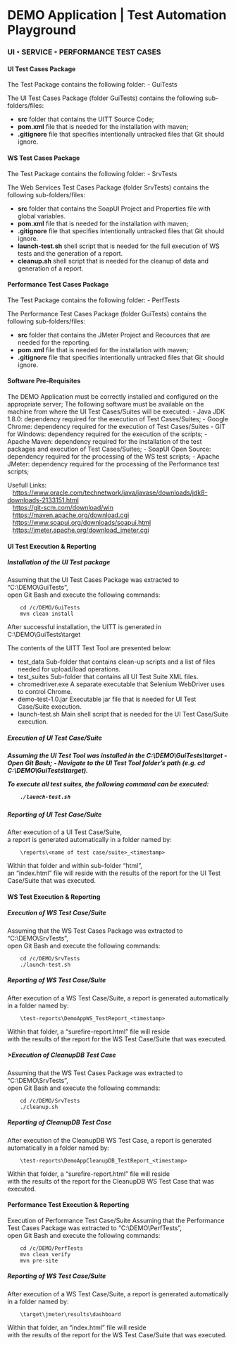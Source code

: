 <h1>DEMO Application | Test Automation Playground</h1>

<h3>UI ◦ SERVICE ◦ PERFORMANCE TEST CASES</h3>

<h4>UI Test Cases Package</h4>
The Test Package contains the following folder:
- GuiTests

The UI Test Cases Package (folder GuiTests) contains the following sub-folders/files: 
- <b>src</b> folder that contains the UITT Source Code;
- <b>pom.xml</b> file that is needed for the installation with maven;
- <b>.gitignore</b> file that specifies intentionally untracked files that Git should ignore.

<h4>WS Test Cases Package</h4>
The Test Package contains the following folder:
- SrvTests

The Web Services Test Cases Package (folder SrvTests) contains the following sub-folders/files: 
- <b>src</b> folder that contains the SoapUI Project and Properties file with global variables.
- <b>pom.xml</b> file that is needed for the installation with maven;
- <b>.gitignore</b> file that specifies intentionally untracked files that Git should ignore.
- <b>launch-test.sh</b> shell script that is needed for the full execution of WS tests and the generation of a report.
- <b>cleanup.sh</b> shell script that is needed for the cleanup of data and generation of a report.

<h4>Performance Test Cases Package</h4>
The Test Package contains the following folder:
- PerfTests

The Performance Test Cases Package (folder GuiTests) contains the following sub-folders/files: 
- <b>src</b> folder that contains the JMeter Project and Recources that are needed for the reporting.
- <b>pom.xml</b> file that is needed for the installation with maven;
- <b>.gitignore</b> file that specifies intentionally untracked files that Git should ignore.


<h4>Software Pre-Requisites</h4>
The DEMO Application must be correctly installed and configured on the appropriate server;
The following software must be available on the machine from where the UI Test Cases/Suites will be executed:
- Java JDK 1.8.0: dependency required for the execution of Test Cases/Suites;
- Google Chrome: dependency required for the execution of Test Cases/Suites
- GIT for Windows: dependency required for the execution of the scripts;
- Apache Maven: dependency required for the installation of the test packages and execution of Test Cases/Suites;
- SoapUI Open Source: dependency required for the processing of the WS test scripts;
- Apache JMeter: dependency required for the processing of the Performance test scripts;

Usefull Links:<br>
&nbsp;&nbsp;&nbsp;https://www.oracle.com/technetwork/java/javase/downloads/jdk8-downloads-2133151.html<br>
&nbsp;&nbsp;&nbsp;https://git-scm.com/download/win<br>
&nbsp;&nbsp;&nbsp;https://maven.apache.org/download.cgi<br>
&nbsp;&nbsp;&nbsp;https://www.soapui.org/downloads/soapui.html<br>
&nbsp;&nbsp;&nbsp;https://jmeter.apache.org/download_jmeter.cgi

<h4>UI Test Execution & Reporting</h4>
<h5>Installation of the UI Test package</h5>
Assuming that the UI Test Cases Package was extracted to “C:\DEMO\GuiTests”,<br>
open Git Bash and execute the following commands: 
        
        cd /c/DEMO/GuiTests
        mvn clean install

After successful installation, the UITT is generated in C:\DEMO\GuiTests\target

The contents of the UITT Test Tool are presented below:
- test_data	Sub-folder that contains clean-up scripts and a list of files needed for upload/load operations.
- test_suites	Sub-folder that contains all UI Test Suite XML files.
- chromedriver.exe	A separate executable that Selenium WebDriver uses to control Chrome.
- demo-test-1.0.jar	Executable jar file that is needed for UI Test Case/Suite execution.
- launch-test.sh	Main shell script that is needed for the UI Test Case/Suite execution.

<h5>Execution of UI Test Case/Suite<h5>
Assuming the UI Test Tool was installed in the C:\DEMO\GuiTests\target
- Open Git Bash;
- Navigate to the UI Test Tool folder’s path (e.g. cd C:\DEMO\GuiTests\target).

To execute all test suites, the following command can be executed:

        ./launch-test.sh

<h5>Reporting of UI Test Case/Suite</h5>
After execution of a UI Test Case/Suite,<br>
a report is generated automatically in a folder named by:
        
        \reports\<name of test case/suite>_<timestamp>

Within that folder and within sub-folder “html”,<br>
an “index.html” file will reside with the results of the report for the UI Test Case/Suite that was executed. 

<h4>WS Test Execution & Reporting</h4>
<h5>Execution of WS Test Case/Suite</h5>
Assuming that the WS Test Cases Package was extracted to “C:\DEMO\SrvTests”,<br>
open Git Bash and execute the following commands: 

        cd /c/DEMO/SrvTests
        ./launch-test.sh

<h5>Reporting of WS Test Case/Suite</h5>
After execution of a WS Test Case/Suite, a report is generated automatically in a folder named by:
        
        \test-reports\DemoAppWS_TestReport_<timestamp>

Within that folder, a “surefire-report.html” file will reside<br>
with the results of the report for the WS Test Case/Suite that was executed. 

<h5>>Execution of CleanupDB Test Case</h5>
Assuming that the WS Test Cases Package was extracted to “C:\DEMO\SrvTests”,<br>
open Git Bash and execute the following commands: 

        cd /c/DEMO/SrvTests
        ./cleanup.sh

<h5>Reporting of CleanupDB Test Case</h5>
After execution of the CleanupDB WS Test Case, a report is generated automatically in a folder named by:
        
        \test-reports\DemoAppCleanupDB_TestReport_<timestamp>

Within that folder, a “surefire-report.html” file will reside<br>
with the results of the report for the CleanupDB WS Test Case that was executed. 

<h4>Performance Test Execution & Reporting</h4>
Execution of Performance Test Case/Suite
Assuming that the Performance Test Cases Package was extracted to “C:\DEMO\PerfTests”,<br>
open Git Bash and execute the following commands: 

        cd /c/DEMO/PerfTests
        mvn clean verify
        mvn pre-site

<h5>Reporting of WS Test Case/Suite</h5>
After execution of a WS Test Case/Suite, a report is generated automatically in a folder named by:

        \target\jmeter\results\dashboard

Within that folder, an “index.html” file will reside<br>
with the results of the report for the WS Test Case/Suite that was executed.
